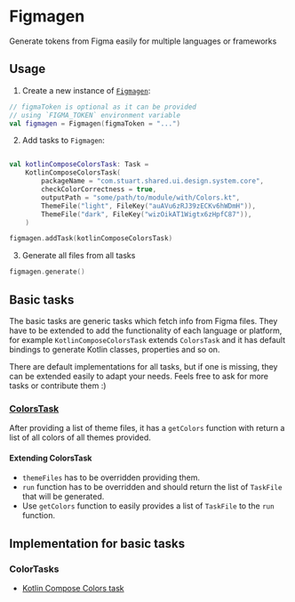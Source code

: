 # Figmagen

Generate tokens from Figma easily for multiple languages or frameworks

## Usage

1. Create a new instance
   of [`Figmagen`](figmagen-core/src/main/kotlin/com/stuart/figmagen/Figmagen.kt):

```kotlin
// figmaToken is optional as it can be provided
// using `FIGMA_TOKEN` environment variable
val figmagen = Figmagen(figmaToken = "...")
```

2. Add tasks to `Figmagen`:

```kotlin

val kotlinComposeColorsTask: Task =
    KotlinComposeColorsTask(
        packageName = "com.stuart.shared.ui.design.system.core",
        checkColorCorrectness = true,
        outputPath = "some/path/to/module/with/Colors.kt",
        ThemeFile("light", FileKey("auAVu6zRJ39zECKv6hWDmH")),
        ThemeFile("dark", FileKey("wizOikAT1Wigtx6zHpfC87")),
    )

figmagen.addTask(kotlinComposeColorsTask)
```

3. Generate all files from all tasks

```kotlin
figmagen.generate()
```

## Basic tasks

The basic tasks are generic tasks which fetch info from Figma files. They have to be extended to add
the functionality of each language or platform, for example `KotlinComposeColorsTask`
extends `ColorsTask` and it has default bindings to generate Kotlin classes, properties and so on.

There are default implementations for all tasks, but if one is missing, they can be extended easily
to adapt your needs. Feels free to ask for more tasks or contribute them :)

### [ColorsTask](figmagen-core/src/main/kotlin/com/stuart/figmagen/tasks/ColorsTask.kt)

After providing a list of theme files, it has a `getColors` function with return a list of all
colors of all themes provided.

#### Extending ColorsTask

- `themeFiles` has to be overridden providing them.
- `run` function has to be overridden and should return the list of `TaskFile` that will be
  generated.
- Use `getColors` function to easily provides a list of `TaskFile` to the `run` function.

## Implementation for basic tasks

### ColorTasks

- [Kotlin Compose Colors task](exts/figmagen-kotlin-compose-ext/src/main/kotlin/com/stuart/figmagen/kotlin/compose/extensions/KotlinComposeColorsTask.kt)
